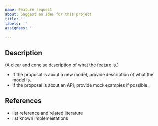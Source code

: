 ```yaml
---
name: Feature request
about: Suggest an idea for this project
title: ''
labels: ''
assignees: ''

---
```


## Description
(A clear and concise description of what the feature is.)
- If the proposal is about a new model, provide description of what the model is.
- If the proposal is about an API, provide mock examples if possible.

## References
- list reference and related literature
- list known implementations
